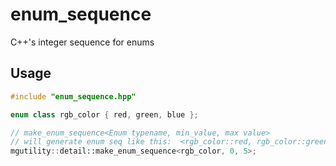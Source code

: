 # enum_sequence
C++'s integer sequence for enums

## Usage
```C++
#include "enum_sequence.hpp"

enum class rgb_color { red, green, blue };

// make_enum_sequence<Enum typename, min_value, max value>
// will generate enum seq like this:  <rgb_color::red, rgb_color::green, rgb_color::blue, (rgb_color)3, (rgb_color)4>
mgutility::detail::make_enum_sequence<rgb_color, 0, 5>; 

```
